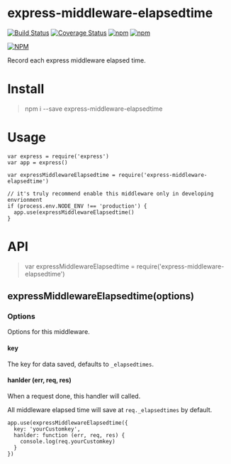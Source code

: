 # express-middleware-elapsedtime

[![Build Status](https://travis-ci.org/isayme/express-middleware-elapsedtime.svg?branch=master)](https://travis-ci.org/isayme/express-middleware-elapsedtime)
[![Coverage Status](https://coveralls.io/repos/github/isayme/express-middleware-elapsedtime/badge.svg?branch=master)](https://coveralls.io/github/isayme/express-middleware-elapsedtime?branch=master)
[![npm](https://img.shields.io/npm/v/express-middleware-elapsedtime.svg?maxAge=2592000)](https://travis-ci.org/isayme/express-middleware-elapsedtime)
[![npm](https://img.shields.io/npm/l/express-middleware-elapsedtime.svg?maxAge=2592000)](https://travis-ci.org/isayme/express-middleware-elapsedtime)

[![NPM](https://nodei.co/npm/express-middleware-elapsedtime.png)](https://nodei.co/npm/express-middleware-elapsedtime/)

Record each express middleware elapsed time.

# Install
> npm i --save express-middleware-elapsedtime

# Usage

````
var express = require('express')
var app = express()

var expressMiddlewareElapsedtime = require('express-middleware-elapsedtime')

// it's truly recommend enable this middleware only in developing envrionment
if (process.env.NODE_ENV !== 'production') {
  app.use(expressMiddlewareElapsedtime()
}

````

# API
> var expressMiddlewareElapsedtime = require('express-middleware-elapsedtime')


## expressMiddlewareElapsedtime(options)

### Options
Options for this middleware.

#### key
The key for data saved, defaults to `_elapsedtimes`.

#### hanlder (err, req, res)
When a request done, this handler will called.

All middleware elapsed time will save at `req._elapsedtimes` by default.

````
app.use(expressMiddlewareElapsedtime({
  key: 'yourCustomkey',
  hanlder: function (err, req, res) {
    console.log(req.yourCustomkey)
  }
})
````
